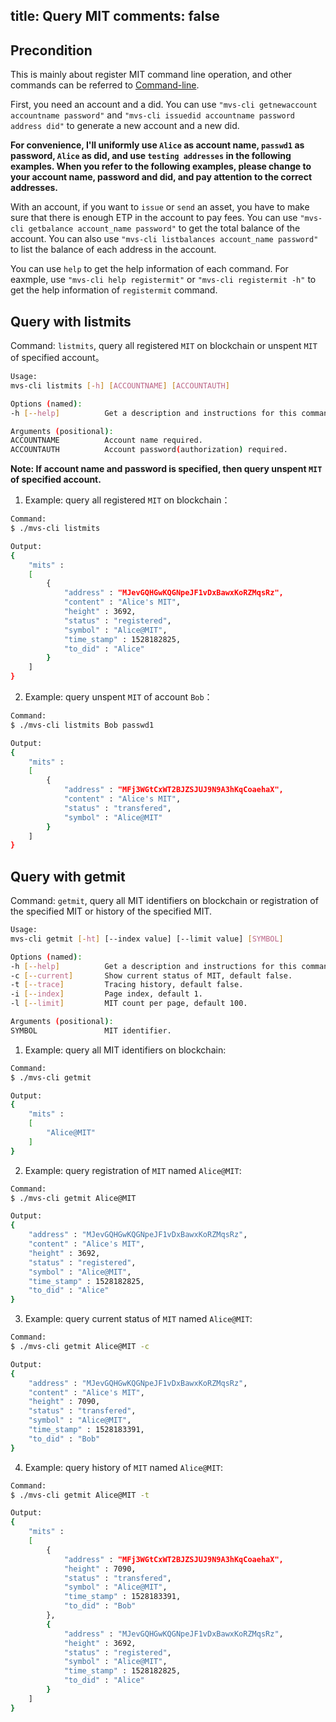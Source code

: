 title: Query MIT
comments: false
---

## Precondition
This is mainly about register MIT command line operation, and other commands can be referred to [Command-line](command-line.html).

First, you need an account and a did. You can use `"mvs-cli getnewaccount accountname password"` and `"mvs-cli issuedid accountname password address did"` to generate a new account and a new did.

**For convenience, I'll uniformly use `Alice` as account name, `passwd1` as password, `Alice` as did, and use `testing addresses` in the following examples. When you refer to the following examples, please change to your account name, password and did, and pay attention to the correct addresses.**

With an account, if you want to `issue` or `send` an asset, you have to make sure that there is enough ETP in the account to pay fees. You can use `"mvs-cli getbalance account_name password"` to get the total balance of the account. You can also use `"mvs-cli listbalances account_name password"` to list the balance of each address in the account.

You can use `help` to get the help information of each command. For eaxmple, use `"mvs-cli help registermit"` or `"mvs-cli registermit -h"` to get the help information of `registermit` command.

## Query with listmits
Command: `listmits`, query all registered `MIT` on blockchain or unspent `MIT` of specified account。
```bash
Usage:
mvs-cli listmits [-h] [ACCOUNTNAME] [ACCOUNTAUTH]   

Options (named):
-h [--help]          Get a description and instructions for this command.

Arguments (positional):
ACCOUNTNAME          Account name required.
ACCOUNTAUTH          Account password(authorization) required.
```
**Note: If account name and password is specified, then query unspent `MIT` of specified account.**

1. Example: query all registered `MIT` on blockchain：
```bash
Command: 
$ ./mvs-cli listmits

Output: 
{
	"mits" : 
	[
		{
			"address" : "MJevGQHGwKQGNpeJF1vDxBawxKoRZMqsRz",
			"content" : "Alice's MIT",
			"height" : 3692,
			"status" : "registered",
			"symbol" : "Alice@MIT",
			"time_stamp" : 1528182825,
			"to_did" : "Alice"
		}
	]
}
```

2. Example: query unspent `MIT` of account `Bob`：
```bash
Command: 
$ ./mvs-cli listmits Bob passwd1

Output: 
{
	"mits" : 
	[
		{
			"address" : "MFj3WGtCxWT2BJZSJUJ9N9A3hKqCoaehaX",
			"content" : "Alice's MIT",
			"status" : "transfered",
			"symbol" : "Alice@MIT"
		}
	]
}
```


## Query with getmit
Command: `getmit`, query all MIT identifiers on blockchain or registration of the specified MIT or history of the specified MIT.

```bash
Usage:
mvs-cli getmit [-ht] [--index value] [--limit value] [SYMBOL]   

Options (named):
-h [--help]          Get a description and instructions for this command.
-c [--current] 		 Show current status of MIT, default false.
-t [--trace]         Tracing history, default false.
-i [--index]         Page index, default 1.
-l [--limit]         MIT count per page, default 100.

Arguments (positional):
SYMBOL               MIT identifier.
```

1. Example: query all MIT identifiers on blockchain:
```bash
Command: 
$ ./mvs-cli getmit

Output: 
{
	"mits" : 
	[
		"Alice@MIT"
	]
}
```

2. Example: query registration of `MIT` named `Alice@MIT`:
```bash
Command: 
$ ./mvs-cli getmit Alice@MIT

Output: 
{
	"address" : "MJevGQHGwKQGNpeJF1vDxBawxKoRZMqsRz",
	"content" : "Alice's MIT",
	"height" : 3692,
	"status" : "registered",
	"symbol" : "Alice@MIT",
	"time_stamp" : 1528182825,
	"to_did" : "Alice"
}
```

3. Example: query current status of `MIT` named `Alice@MIT`:
```bash
Command: 
$ ./mvs-cli getmit Alice@MIT -c

Output: 
{
	"address" : "MJevGQHGwKQGNpeJF1vDxBawxKoRZMqsRz",
	"content" : "Alice's MIT",
	"height" : 7090,
	"status" : "transfered",
	"symbol" : "Alice@MIT",
	"time_stamp" : 1528183391,
	"to_did" : "Bob"
}
```

4. Example: query history of `MIT` named `Alice@MIT`:
```bash
Command: 
$ ./mvs-cli getmit Alice@MIT -t

Output: 
{
	"mits" : 
	[
		{
			"address" : "MFj3WGtCxWT2BJZSJUJ9N9A3hKqCoaehaX",
			"height" : 7090,
			"status" : "transfered",
			"symbol" : "Alice@MIT",
			"time_stamp" : 1528183391,
			"to_did" : "Bob"
		},
		{
			"address" : "MJevGQHGwKQGNpeJF1vDxBawxKoRZMqsRz",
			"height" : 3692,
			"status" : "registered",
			"symbol" : "Alice@MIT",
			"time_stamp" : 1528182825,
			"to_did" : "Alice"
		}
	]
}
```
